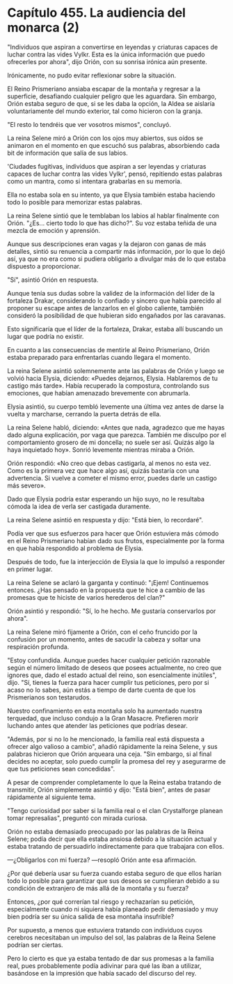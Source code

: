 
# Capítulo 455. La audiencia del monarca (2)


"Individuos que aspiran a convertirse en leyendas y criaturas capaces de luchar contra las vides Vylkr. Esta es la única información que puedo ofrecerles por ahora", dijo Orión, con su sonrisa irónica aún presente.

Irónicamente, no pudo evitar reflexionar sobre la situación.

El Reino Prismeriano ansiaba escapar de la montaña y regresar a la superficie, desafiando cualquier peligro que les aguardara. Sin embargo, Orión estaba seguro de que, si se les daba la opción, la Aldea se aislaría voluntariamente del mundo exterior, tal como hicieron con la granja.

"El resto lo tendréis que ver vosotros mismos", concluyó.

La reina Selene miró a Orión con los ojos muy abiertos, sus oídos se animaron en el momento en que escuchó sus palabras, absorbiendo cada bit de información que salía de sus labios.

'Ciudades fugitivas, individuos que aspiran a ser leyendas y criaturas capaces de luchar contra las vides Vylkr', pensó, repitiendo estas palabras como un mantra, como si intentara grabarlas en su memoria.

Ella no estaba sola en su intento, ya que Elysia también estaba haciendo todo lo posible para memorizar estas palabras.

La reina Selene sintió que le temblaban los labios al hablar finalmente con Orión. "¿Es... cierto todo lo que has dicho?". Su voz estaba teñida de una mezcla de emoción y aprensión.

Aunque sus descripciones eran vagas y la dejaron con ganas de más detalles, sintió su renuencia a compartir más información, por lo que lo dejó así, ya que no era como si pudiera obligarlo a divulgar más de lo que estaba dispuesto a proporcionar.

"Sí", asintió Orión en respuesta.

Aunque tenía sus dudas sobre la validez de la información del líder de la fortaleza Drakar, considerando lo confiado y sincero que había parecido al proponer su escape antes de lanzarlos en el globo caliente, también consideró la posibilidad de que hubieran sido engañados por las caravanas.

Esto significaría que el líder de la fortaleza, Drakar, estaba allí buscando un lugar que podría no existir.

En cuanto a las consecuencias de mentirle al Reino Prismeriano, Orión estaba preparado para enfrentarlas cuando llegara el momento.

La reina Selene asintió solemnemente ante las palabras de Orión y luego se volvió hacia Elysia, diciendo: «Puedes dejarnos, Elysia. Hablaremos de tu castigo más tarde». Había recuperado la compostura, controlando sus emociones, que habían amenazado brevemente con abrumarla.

Elysia asintió, su cuerpo tembló levemente una última vez antes de darse la vuelta y marcharse, cerrando la puerta detrás de ella.

La reina Selene habló, diciendo: «Antes que nada, agradezco que me hayas dado alguna explicación, por vaga que parezca. También me disculpo por el comportamiento grosero de mi doncella; no suele ser así. Quizás algo la haya inquietado hoy». Sonrió levemente mientras miraba a Orión.

Orión respondió: «No creo que debas castigarla, al menos no esta vez. Como es la primera vez que hace algo así, quizás bastaría con una advertencia. Si vuelve a cometer el mismo error, puedes darle un castigo más severo».

Dado que Elysia podría estar esperando un hijo suyo, no le resultaba cómoda la idea de verla ser castigada duramente.

La reina Selene asintió en respuesta y dijo: "Está bien, lo recordaré".

Podía ver que sus esfuerzos para hacer que Orión estuviera más cómodo en el Reino Prismeriano habían dado sus frutos, especialmente por la forma en que había respondido al problema de Elysia.

Después de todo, fue la interjección de Elysia la que lo impulsó a responder en primer lugar.

La reina Selene se aclaró la garganta y continuó: "¡Ejem! Continuemos entonces. ¿Has pensado en la propuesta que te hice a cambio de las promesas que te hiciste de varios herederos del clan?"

Orión asintió y respondió: "Sí, lo he hecho. Me gustaría conservarlos por ahora".

La reina Selene miró fijamente a Orión, con el ceño fruncido por la confusión por un momento, antes de sacudir la cabeza y soltar una respiración profunda.

"Estoy confundida. Aunque puedes hacer cualquier petición razonable según el número limitado de deseos que posees actualmente, no creo que ignores que, dado el estado actual del reino, son esencialmente inútiles", dijo. "Sí, tienes la fuerza para hacer cumplir tus peticiones, pero por si acaso no lo sabes, aún estás a tiempo de darte cuenta de que los Prismerianos son testarudos.

Nuestro confinamiento en esta montaña solo ha aumentado nuestra terquedad, que incluso condujo a la Gran Masacre. Prefieren morir luchando antes que atender las peticiones que podrías desear.

"Además, por si no lo he mencionado, la familia real está dispuesta a ofrecer algo valioso a cambio", añadió rápidamente la reina Selene, y sus palabras hicieron que Orión arqueara una ceja. "Sin embargo, si al final decides no aceptar, solo puedo cumplir la promesa del rey y asegurarme de que tus peticiones sean concedidas".

A pesar de comprender completamente lo que la Reina estaba tratando de transmitir, Orión simplemente asintió y dijo: "Está bien", antes de pasar rápidamente al siguiente tema.

"Tengo curiosidad por saber si la familia real o el clan Crystalforge planean tomar represalias", preguntó con mirada curiosa.

Orión no estaba demasiado preocupado por las palabras de la Reina Selene; podía decir que ella estaba ansiosa debido a la situación actual y estaba tratando de persuadirlo indirectamente para que trabajara con ellos.

—¿Obligarlos con mi fuerza? —resopló Orión ante esa afirmación.

¿Por qué debería usar su fuerza cuando estaba seguro de que ellos harían todo lo posible para garantizar que sus deseos se cumplieran debido a su condición de extranjero de más allá de la montaña y su fuerza?

Entonces, ¿por qué correrían tal riesgo y rechazarían su petición, especialmente cuando ni siquiera había planeado pedir demasiado y muy bien podría ser su única salida de esa montaña insufrible?

Por supuesto, a menos que estuviera tratando con individuos cuyos cerebros necesitaban un impulso del sol, las palabras de la Reina Selene podrían ser ciertas.

Pero lo cierto es que ya estaba tentado de dar sus promesas a la familia real, pues probablemente podía adivinar para qué las iban a utilizar, basándose en la impresión que había sacado del discurso del rey.
